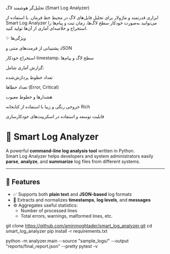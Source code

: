 تحلیل‌گر هوشمند لاگ (Smart Log Analyzer)

ابزاری قدرتمند و ماژولار برای تحلیل فایل‌های لاگ در محیط خط فرمان.
با استفاده از Smart Log Analyzer می‌توانید به‌صورت خودکار سطح لاگ‌ها، زمان ثبت و پیام‌ها را استخراج و خلاصه‌ای آماری از آن‌ها تولید کنید.

✨ ویژگی‌ها

پشتیبانی از فرمت‌های متنی و JSON

استخراج خودکار timestamp، سطح لاگ و پیام‌ها

گزارش آماری شامل:

تعداد خطوط پردازش‌شده

تعداد خطاها (Error, Critical)

هشدارها و خطوط معیوب

خروجی رنگی و زیبا با استفاده از کتابخانه Rich

قابلیت توسعه و استفاده در اسکریپت‌های خودکارسازی
# 🧩 Smart Log Analyzer

A powerful **command-line log analysis tool** written in Python.  
Smart Log Analyzer helps developers and system administrators easily **parse**, **analyze**, and **summarize** log files from different systems.

---

## 🚀 Features

- ✅ Supports both **plain text** and **JSON-based** log formats  
- 🧾 Extracts and normalizes **timestamps**, **log levels**, and **messages**  
- ⚙️ Aggregates useful statistics:
  - Number of processed lines  
  - Total errors, warnings, malformed lines, etc.
 
git clone https://github.com/aminmoghtader/smart_log_analyzer.git
cd smart_log_analyzer
pip install -r requirements.txt

python -m analyzer.main --source "sample_logs/" --output "reports/final_report.json" --pretty
pytest -v 
